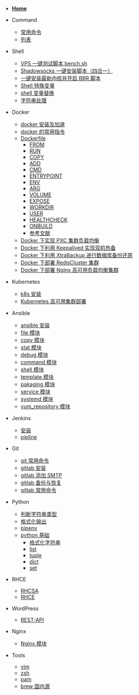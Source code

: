 * [**Home**](/)

* Command
	- [常用命令](/command/常用命令)
	- [列表](command/)

* Shell
	- [VPS 一键测试脚本 bench.sh](shell/bench.sh)
	- [Shadowsocks 一键安装脚本（四合一）](shell/Shadowsocks)
	- [一键安装最新内核并开启 BBR 脚本](shell/一键安装最新内核并开启BBR脚本)
	- [Shell 特殊变量](shell/Shell特殊变量)
	- [shell 变量替换](shell/shell变量替换)
	- [字符串处理](shell/字符串处理)
	
* Docker
	- [docker 安装及加速](docker/docker安装及加速)
	- [docker 的常用指令](docker/docker的常用指令)
	- [Dockerfile](docker/dockerfile)
		- [FROM](docker/dockerfile?id=FROM)
		- [RUN](docker/dockerfile?id=RUN)
		- [COPY](docker/dockerfile?id=COPY)
		- [ADD](docker/dockerfile?id=ADD)
		- [CMD](docker/dockerfile?id=CMD)
		- [ENTRYPOINT](docker/dockerfile?id=ENTRYPOINT)
		- [ENV](docker/dockerfile?id=ENV)
		- [ARG](docker/dockerfile?id=ARG)
		- [VOLUME](docker/dockerfile?id=VOLUME)
		- [EXPOSE](docker/dockerfile?id=EXPOSE)
		- [WORKDIR](docker/dockerfile?id=WORKDIR)
		- [USER](docker/dockerfile?id=USER)
		- [HEALTHCHECK](docker/dockerfile?id=HEALTHCHECK)
		- [ONBUILD](docker/dockerfile?id=ONBUILD)
		- [参考文献](docker/dockerfile?id=references)
	- [Docker 下实现 PXC 集群负载均衡](docker/Docker下实现PXC集群负载均衡)
	- [Docker 下利用 Keepalived 实现双机热备](docker/Docker下利用Keepalived实现双机热备)
	- [Docker 下利用 XtraBackup 进行数据库备份还原](docker/Docker下利用XtraBackup进行数据库备份还原)
	- [Docker 下部署 RedisCluster 集群](docker/Docker下部署RedisCluster集群)
	- [Docker 下部署 Nginx 高可用负载均衡集群](docker/Docker下部署Nginx高可用负载均衡集群)

* Kubernetes
	- [k8s 安装](k8s/install)
	- [Kubernetes 高可用集群部署](kubernetes-ha-kubeadm)

* Ansible
	- [ansible 安装](ansible/install)
	- [file 模块](ansible/module?id=file)
	- [copy 模块](ansible/module?id=copy)
	- [stat 模块](ansible/module?id=stat)
	- [debug 模块](ansible/module?id=debug)
	- [command 模块](ansible/module?id=command)
	- [shell 模块](ansible/module?id=shell)
	- [template 模块](ansible/module?id=template)
	- [pakaging 模块](ansible/module?id=pakaging)
	- [service 模块](ansible/module?id=service)
	- [systemd 模块](ansible/module?id=systemd)
	- [yum_repository 模块](ansible/module?id=yum_repository)

* Jenkins
	- [安装](jenkins/install)
	- [pipline](jenkins/pipline)

* Git
	- [git 常用命令](git/git常用命令)
	- [gitlab 安装](git/gitlab安装)
	- [gitlab 添加 SMTP](git/给gitlab添加SMTP)
	- [gitlab 备份与恢复](git/gitlab备份与恢复)
	- [gitlab 常用命令](git/gitlab常用命令)

* Python
    - [判断字符串类型](python/判断字符串类型)
    - [格式化输出](python/格式化输出字符串)
    - [pipenv](python/pipenv)
    - [python 基础](python/basic)
    	- [格式化字符串](python/basic?id=格式化)
    	- [list](python/basic?id=list)
    	- [tuple](python/basic?id=tuple)
    	- [dict](python/basic?id=dict)
    	- [set](python/basic?id=set)

* RHCE
	- [RHCSA](rhce/rhcsa)
	- [RHCE](rhce/rhce)

* WordPress
	- [REST-API](wordpress/REST-API)

* Nginx
	- [Nginx 模块](/nginx/Nginx模块)
	<!-- - [Nginx中间件架构](/nginx/Nginx中间件架构) -->

* Tools
	- [vim](tools/vim)
	- [zsh](tools/zsh)
	- [pam](tools/pam)
	- [brew 国内源](tools/brew)
